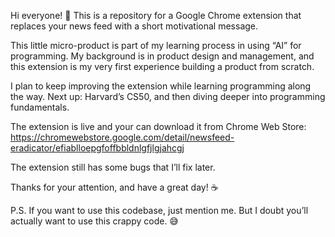 Hi everyone! 👋
This is a repository for a Google Chrome extension that replaces your news feed with a short motivational message.

This little micro-product is part of my learning process in using “AI” for programming.
My background is in product design and management, and this extension is my very first experience building a product from scratch.

I plan to keep improving the extension while learning programming along the way. Next up: Harvard’s CS50, and then diving deeper into programming fundamentals.

The extension is live and your can download it from Chrome Web Store:
https://chromewebstore.google.com/detail/newsfeed-eradicator/efiablloepgfoffbbldnlgfjlgjahcgj

The extension still has some bugs that I’ll fix later.

Thanks for your attention, and have a great day! ☕️

P.S. If you want to use this codebase, just mention me. But I doubt you’ll actually want to use this crappy code. 😅
